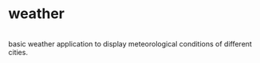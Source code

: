 # weather
<br>
basic weather application to display meteorological conditions of different cities. 

